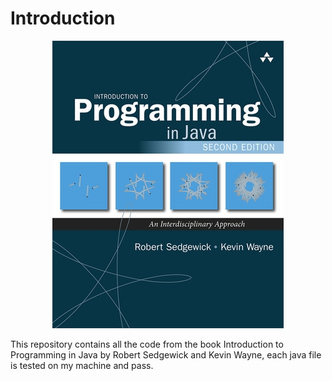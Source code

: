 # Introduction

<div align="center"><img src="assets/size-W370-A1030-00-24-60-A103000246017-A103000246017-Lrg.jpg"></div>

This repository contains all the code from the book Introduction to Programming in Java by Robert Sedgewick and Kevin Wayne, each java file is tested on my machine and pass.